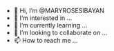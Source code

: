 - 👋 Hi, I’m @MARYROSESIBAYAN
- 👀 I’m interested in ...
- 🌱 I’m currently learning ...
- 💞️ I’m looking to collaborate on ...
- 📫 How to reach me ...

<!---
MARYROSESIBAYAN/MARYROSESIBAYAN is a ✨ special ✨ repository because its `README.md` (this file) appears on your GitHub profile.
You can click the Preview link to take a look at your changes.
--->
